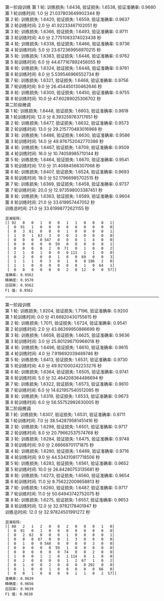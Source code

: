 第一阶段训练
第 1 轮: 训练损失: 1.6436, 验证损失: 1.6538, 验证准确率: 0.9680  
第 1 轮训练时间: 1.0 分 21.037803649902344 秒  
第 2 轮: 训练损失: 1.6420, 验证损失: 1.6559, 验证准确率: 0.9637  
第 2 轮训练时间: 2.0 分 41.92233467102051 秒  
第 3 轮: 训练损失: 1.6366, 验证损失: 1.6493, 验证准确率: 0.9711  
第 3 轮训练时间: 4.0 分 2.7751083374023438 秒  
第 4 轮: 训练损失: 1.6338, 验证损失: 1.6466, 验证准确率: 0.9736  
第 4 轮训练时间: 5.0 分 23.672369956970215 秒  
第 5 轮: 训练损失: 1.6383, 验证损失: 1.6446, 验证准确率: 0.9762  
第 5 轮训练时间: 6.0 分 44.677167892456055 秒  
第 6 轮: 训练损失: 1.6324, 验证损失: 1.6448, 验证准确率: 0.9761  
第 6 轮训练时间: 8.0 分 5.539546966552734 秒  
第 7 轮: 训练损失: 1.6321, 验证损失: 1.6468, 验证准确率: 0.9756  
第 7 轮训练时间: 9.0 分 26.454450130462646 秒  
第 8 轮: 训练损失: 1.6300, 验证损失: 1.6450, 验证准确率: 0.9755  
第 8 轮训练时间: 10.0 分 47.60289025306702 秒  
第二阶段微调  
第 1 轮: 训练损失: 1.6448, 验证损失: 1.6603, 验证准确率: 0.9618  
第 1 轮训练时间: 12.0 分 8.393259763717651 秒  
第 2 轮: 训练损失: 1.6477, 验证损失: 1.6632, 验证准确率: 0.9573  
第 2 轮训练时间: 13.0 分 29.215770483016968 秒  
第 3 轮: 训练损失: 1.6486, 验证损失: 1.6630, 验证准确率: 0.9586  
第 3 轮训练时间: 14.0 分 49.976752042770386 秒  
第 4 轮: 训练损失: 1.6467, 验证损失: 1.6709, 验证准确率: 0.9509  
第 4 轮训练时间: 16.0 分 10.74058985710144 秒  
第 5 轮: 训练损失: 1.6464, 验证损失: 1.6670, 验证准确率: 0.9541  
第 5 轮训练时间: 17.0 分 31.40884566307068 秒  
第 6 轮: 训练损失: 1.6407, 验证损失: 1.6524, 验证准确率: 0.9693  
第 6 轮训练时间: 18.0 分 52.17966985702515 秒  
第 7 轮: 训练损失: 1.6369, 验证损失: 1.6458, 验证准确率: 0.9737  
第 7 轮训练时间: 20.0 分 12.973598003387451 秒  
第 8 轮: 训练损失: 1.6363, 验证损失: 1.6589, 验证准确率: 0.9604  
第 8 轮训练时间: 21.0 分 33.619957447052 秒  
训练总时间: 21.0 分 33.61998772621155 秒  




```
混淆矩阵:
[[ 92   0   0   1   0   0   1   1   0   0   0   1]
 [  0  91   1   0   0   0   0   0   0   0   0   0]
 [  0   3  61   0   0   0   1   0   0   0   0   1]
 [  1   0   1  63   3   0   0   3   0   0   0   0]
 [  0   0   0   0 547   0   0   0   1   4   0   0]
 [  0   0   0   0   0  59   0   0   0   0   0   1]
 [  0   0   0   0   2   0  71   0   1   0   0   2]
 [  2   1   0   1   0   0   0 113   1   1   0   0]
 [  0   2   0   0   0   1   0   0  69   0   0   3]
 [  1   1   1   0   3   0   1   0   0 196   2   0]
 [  1   1   0   0   0   0   0   0   1   0  64   1]
 [  0   0   0   0   0   0   2   0  12   0   0  57]]
准确率: 0.9562
精确度: 0.9570
召回率: 0.9562
F1 值: 0.9562
```

------------------------------------------------------

第一阶段训练  
第 1 轮: 训练损失: 1.9204, 验证损失: 1.7196, 验证准确率: 0.9200  
第 1 轮训练时间: 0.0 分 41.66820430755615 秒  
第 2 轮: 训练损失: 1.7011, 验证损失: 1.6724, 验证准确率: 0.9541  
第 2 轮训练时间: 2.0 分 43.86269950866699 秒  
第 3 轮: 训练损失: 1.6658, 验证损失: 1.6625, 验证准确率: 0.9636  
第 3 轮训练时间: 3.0 分 25.801296710968018 秒  
第 4 轮: 训练损失: 1.6496, 验证损失: 1.6610, 验证准确率: 0.9615  
第 4 轮训练时间: 4.0 分 7.919692039489746 秒  
第 5 轮: 训练损失: 1.6413, 验证损失: 1.6531, 验证准确率: 0.9730  
第 5 轮训练时间: 4.0 分 49.921000242233276 秒  
第 6 轮: 训练损失: 1.6364, 验证损失: 1.6505, 验证准确率: 0.9741  
第 6 轮训练时间: 5.0 分 32.464208364486694 秒  
第 7 轮: 训练损失: 1.6322, 验证损失: 1.6573, 验证准确率: 0.9610  
第 7 轮训练时间: 6.0 分 14.621957540512085 秒  
第 8 轮: 训练损失: 1.6319, 验证损失: 1.6533, 验证准确率: 0.9673  
第 8 轮训练时间: 6.0 分 56.55752992630005 秒  
第二阶段微调  
第 1 轮: 训练损失: 1.6307, 验证损失: 1.6531, 验证准确率: 0.9711  
第 1 轮训练时间: 7.0 分 38.542879581451416 秒  
第 2 轮: 训练损失: 1.6298, 验证损失: 1.6501, 验证准确率: 0.9717  
第 2 轮训练时间: 8.0 分 20.79662537574768 秒  
第 3 轮: 训练损失: 1.6284, 验证损失: 1.6475, 验证准确率: 0.9748  
第 3 轮训练时间: 9.0 分 2.66668701171875 秒  
第 4 轮: 训练损失: 1.6280, 验证损失: 1.6489, 验证准确率: 0.9716  
第 4 轮训练时间: 9.0 分 44.534310817718506 秒  
第 5 轮: 训练损失: 1.6283, 验证损失: 1.6561, 验证准确率: 0.9652  
第 5 轮训练时间: 10.0 分 26.84280753135681 秒  
第 6 轮: 训练损失: 1.6273, 验证损失: 1.6560, 验证准确率: 0.9654  
第 6 轮训练时间: 11.0 分 8.756222009658813 秒  
第 7 轮: 训练损失: 1.6260, 验证损失: 1.6487, 验证准确率: 0.9717  
第 7 轮训练时间: 11.0 分 50.64943742752075 秒  
第 8 轮: 训练损失: 1.6275, 验证损失: 1.6557, 验证准确率: 0.9653  
第 8 轮训练时间: 12.0 分 32.9782178401947 秒  
训练总时间: 12.0 分 32.97824501991272 秒  


```
混淆矩阵:
[[ 88   2   1   2   0   0   2   0   0   0   1   0]
 [  0  91   0   1   0   0   0   0   0   0   0   0]
 [  0   2  62   0   0   0   1   0   0   0   0   1]
 [  0   0   0  67   0   0   1   3   0   0   0   0]
 [  0   1   0   0 548   0   0   0   0   3   0   0]
 [  0   0   0   0   0  59   1   0   0   0   0   0]
 [  0   0   0   0   0   0  74   0   0   2   0   0]
 [  1   0   0   1   1   0   1 114   0   1   0   0]
 [  0   2   0   0   0   0   1   2  67   1   0   2]
 [  0   1   0   0   2   0   0   0   0 202   0   0]
 [  0   1   0   0   1   0   0   0   0   0  66   0]
 [  0   0   1   0   0   0   9   1   1   0   2  57]]
准确率: 0.9639
精确度: 0.9656
召回率: 0.9639
F1 值: 0.9638
```

